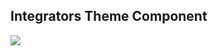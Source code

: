 ## Integrators Theme Component



<img src="./screenshots/Screen Shot 2020-12-16 at 1.23.49 PM.png">


